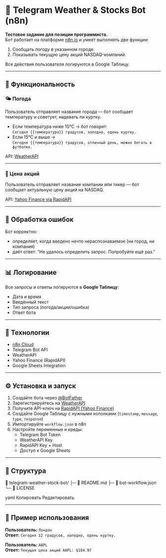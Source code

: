 # 🤖 Telegram Weather & Stocks Bot (n8n)

**Тестовое задание для позиции программиста.**  
Бот работает на платформе [n8n.io](https://n8n.io) и умеет выполнять две функции:

1. Сообщать погоду в указанном городе.
2. Показывать текущую цену акций NASDAQ-компаний.

Все действия пользователя логируются в Google Таблицу.

---

## 🚀 Функциональность

### 🌤 Погода
Пользователь отправляет название города — бот сообщает температуру и советует, надевать ли куртку.

- Если температура ниже 15°C → бот говорит:  
  `Сегодня {{температура}} градусов, холодно, одень куртку.`
- Если 15°C и выше →  
  `Сегодня {{температура}} градусов, отличный день, можно бегать в футболке.`

API: [WeatherAPI](https://www.weatherapi.com/api-explorer.aspx)

---

### 💸 Цена акций
Пользователь отправляет название компании или тикер — бот сообщает актуальную цену акций на NASDAQ.

API: [Yahoo Finance via RapidAPI](https://rapidapi.com/apidojo/api/yahoo-finance1)

---

## 📝 Обработка ошибок
Бот корректно:
- определяет, когда введено нечто нераспознаваемое (ни город, ни компания)
- даёт ответ: “Не удалось определить запрос. Попробуйте ещё раз.”

---

## 📊 Логирование
Все запросы и ответы логируются в **Google Таблицу**:
- Дата и время
- Введённый текст
- Тип запроса (погода/акции/ошибка)
- Ответ бота

---

## 🔧 Технологии

- [n8n Cloud](https://n8n.io)
- Telegram Bot API
- WeatherAPI
- Yahoo Finance (RapidAPI)
- Google Sheets Integration

---

## ⚙️ Установка и запуск

1. Создайте бота через [@BotFather](https://t.me/BotFather)
2. Зарегистрируйтесь на [WeatherAPI](https://www.weatherapi.com/)
3. Получите API-ключ на [RapidAPI (Yahoo Finance)](https://rapidapi.com/apidojo/api/yahoo-finance1)
4. Создайте Google Таблицу с нужными колонками (`timestamp`, `message`, `type`, `response`)
5. Импортируйте `workflow.json` в n8n
6. Настройте переменные и креды:
   - Telegram Bot Token
   - WeatherAPI Key
   - RapidAPI Key + Host
   - Доступ к Google Sheets

---

## 📂 Структура

📁 telegram-weather-stock-bot/
├─ 📄 README.md
├─ 📄 bot-workflow.json
└─ 📄 LICENSE

yaml
Копировать
Редактировать

---

## 📌 Пример использования

**Пользователь:** `Лондон`  
**Ответ:** `Сегодня 12 градусов, холодно, одень куртку.`

**Пользователь:** `AAPL`  
**Ответ:** `Текущая цена акций AAPL: $184.97`

